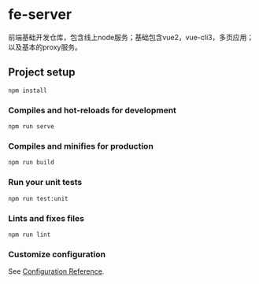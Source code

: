 # fe-server

前端基础开发仓库，包含线上node服务；基础包含vue2，vue-cli3，多页应用；以及基本的proxy服务。

## Project setup
```
npm install
```

### Compiles and hot-reloads for development
```
npm run serve
```

### Compiles and minifies for production
```
npm run build
```

### Run your unit tests
```
npm run test:unit
```

### Lints and fixes files
```
npm run lint
```

### Customize configuration
See [Configuration Reference](https://cli.vuejs.org/config/).
